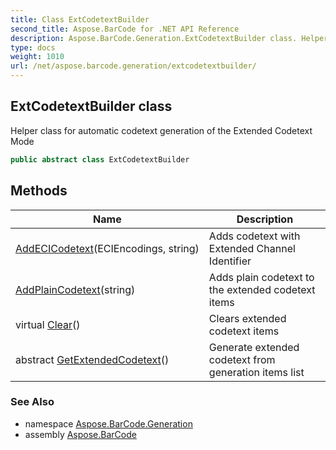 ```yaml
---
title: Class ExtCodetextBuilder
second_title: Aspose.BarCode for .NET API Reference
description: Aspose.BarCode.Generation.ExtCodetextBuilder class. Helper class for automatic codetext generation of the Extended Codetext Mode
type: docs
weight: 1010
url: /net/aspose.barcode.generation/extcodetextbuilder/
---
```

## ExtCodetextBuilder class

Helper class for automatic codetext generation of the Extended Codetext Mode

```csharp
public abstract class ExtCodetextBuilder
```

## Methods

| Name | Description |
| --- | --- |
| [AddECICodetext](../../aspose.barcode.generation/extcodetextbuilder/addecicodetext/)(ECIEncodings, string) | Adds codetext with Extended Channel Identifier |
| [AddPlainCodetext](../../aspose.barcode.generation/extcodetextbuilder/addplaincodetext/)(string) | Adds plain codetext to the extended codetext items |
| virtual [Clear](../../aspose.barcode.generation/extcodetextbuilder/clear/)() | Clears extended codetext items |
| abstract [GetExtendedCodetext](../../aspose.barcode.generation/extcodetextbuilder/getextendedcodetext/)() | Generate extended codetext from generation items list |

### See Also

* namespace [Aspose.BarCode.Generation](../../aspose.barcode.generation/)
* assembly [Aspose.BarCode](../../)


